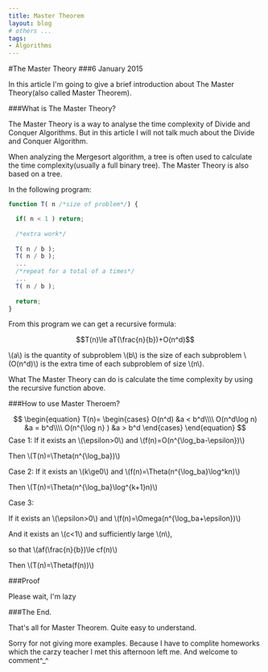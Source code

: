 ```yaml
---
title: Master Theorem
layout: blog
# others ...
tags: 
- Algorithms
---
```


#The Master Theory
###6 January 2015

In this article I'm going to give a brief introduction about The Master Theory(also called Master Theorem).

###What is The Master Theory?

The Master Theory is a way to analyse the time complexity of Divide and Conquer Algorithms. But in this article I will not talk much about the Divide and Conquer Algorithm.

When analyzing the Mergesort algorithm, a tree is often used to calculate the time complexity(usually a full binary tree). The Master Theory is also based on a tree.

In the following program:

```javascript
function T( n /*size of problem*/) {

  if( n < 1 ) return;
  
  /*extra work*/
  
  T( n / b );
  T( n / b );
  ...
  /*repeat for a total of a times*/
  ...
  T( n / b );
   
  return;
}
```

From this program we can get a recursive formula:

$$T(n)\le aT(\frac{n}{b})+O(n^d)$$

  \\(a\\) is the quantity of subproblem
  \\(b\\) is the size of each subproblem
  \\(O(n^d)\\) is the extra time of each subproblem of size \\(n\\). 

What The Master Theory can do is calculate the time complexity by using the recursive function above.

###How to use Master Theroem?

$$
\begin{equation}
  T(n)=
  \begin{cases}
    O(n^d) &a < b^d\\\\
    O(n^d\log n) &a = b^d\\\\
    O(n^{\log n} ) &a > b^d
  \end{cases}
\end{equation}
$$
Case 1: 
If it exists an \\(\epsilon>0\\) and \\(f(n)=O(n^{\log_ba-\epsilon})\\)

Then \\(T(n)=\Theta(n^{\log_ba})\\)

Case 2:
If it exists an \\(k\ge0\\) and \\(f(n)=\Theta(n^{\log_ba}\log^kn)\\)

Then \\(T(n)=\Theta(n^{\log_ba}\log^{k+1}n)\\)

Case 3:

If it exists an \\(\epsilon>0\\) and \\(f(n)=\Omega(n^{\log_ba+\epsilon})\\)

And it exists an \\(c<1\\) and sufficiently large \\(n\\),

so that \\(af(\frac{n}{b})\le cf(n)\\)

Then \\(T(n)=\Theta(f(n))\\)

###Proof

Please wait, I'm lazy

###The End.

That's all for Master Theorem. Quite easy to understand.

Sorry for not giving more examples. Because I have to complite homeworks which the carzy teacher I met this afternoon left me. And welcome to comment^_^
